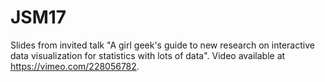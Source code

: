# JSM17

Slides from invited talk "A girl geek's guide to new research on interactive data visualization for statistics with lots of data". Video available at https://vimeo.com/228056782.

